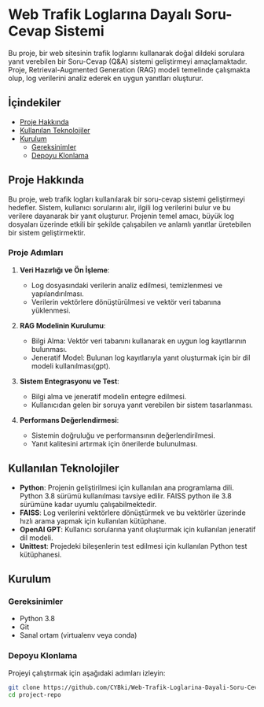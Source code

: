 # Web Trafik Loglarına Dayalı Soru-Cevap Sistemi

Bu proje, bir web sitesinin trafik loglarını kullanarak doğal dildeki sorulara yanıt verebilen bir Soru-Cevap (Q&A) sistemi geliştirmeyi amaçlamaktadır. Proje, Retrieval-Augmented Generation (RAG) modeli temelinde çalışmakta olup, log verilerini analiz ederek en uygun yanıtları oluşturur.

## İçindekiler
- [Proje Hakkında](#proje-hakkında)
- [Kullanılan Teknolojiler](#kullanılan-teknolojiler)
- [Kurulum](#kurulum)
  - [Gereksinimler](#gereksinimler)
  - [Depoyu Klonlama](#depoyu-klonlama)
## Proje Hakkında
Bu proje, web trafik logları kullanılarak bir soru-cevap sistemi geliştirmeyi hedefler. Sistem, kullanıcı sorularını alır, ilgili log verilerini bulur ve bu verilere dayanarak bir yanıt oluşturur. Projenin temel amacı, büyük log dosyaları üzerinde etkili bir şekilde çalışabilen ve anlamlı yanıtlar üretebilen bir sistem geliştirmektir.

### Proje Adımları
1. **Veri Hazırlığı ve Ön İşleme**:
   - Log dosyasındaki verilerin analiz edilmesi, temizlenmesi ve yapılandırılması.
   - Verilerin vektörlere dönüştürülmesi ve vektör veri tabanına yüklenmesi.

2. **RAG Modelinin Kurulumu**:
   - Bilgi Alma: Vektör veri tabanını kullanarak en uygun log kayıtlarının bulunması.
   - Jeneratif Model: Bulunan log kayıtlarıyla yanıt oluşturmak için bir dil modeli kullanılması(gpt).

3. **Sistem Entegrasyonu ve Test**:
   - Bilgi alma ve jeneratif modelin entegre edilmesi.
   - Kullanıcıdan gelen bir soruya yanıt verebilen bir sistem tasarlanması.

4. **Performans Değerlendirmesi**:
   - Sistemin doğruluğu ve performansının değerlendirilmesi.
   - Yanıt kalitesini artırmak için önerilerde bulunulması.

## Kullanılan Teknolojiler
- **Python**: Projenin geliştirilmesi için kullanılan ana programlama dili. Python 3.8 sürümü kullanılması tavsiye edilir. FAISS python ile 3.8 sürümüne kadar uyumlu çalışabilmektedir.
- **FAISS**: Log verilerini vektörlere dönüştürmek ve bu vektörler üzerinde hızlı arama yapmak için kullanılan kütüphane.
- **OpenAI GPT**: Kullanıcı sorularına yanıt oluşturmak için kullanılan jeneratif dil modeli.
- **Unittest**: Projedeki bileşenlerin test edilmesi için kullanılan Python test kütüphanesi.

## Kurulum

### Gereksinimler
- Python 3.8
- Git
- Sanal ortam (virtualenv veya conda)

### Depoyu Klonlama
Projeyi çalıştırmak için aşağıdaki adımları izleyin:

```bash
git clone https://github.com/CYBki/Web-Trafik-Loglarina-Dayali-Soru-Cevap-Sistemi.git
cd project-repo
